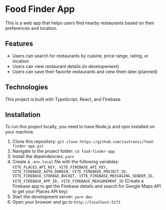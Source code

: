 # Food Finder App

This is a web app that helps users find nearby restaurants based on their preferences and location.

## Features

- Users can search for restaurants by cuisine, price range, rating, or location
- Users can view restaurant details.(in developement)
- Users can save their favorite restaurants and view them later.(planned)

## Technologies

This project is built with TypeScript, React, and Firebase.

## Installation

To run this project locally, you need to have Node.js and npm installed on your machine.

1. Clone this repository: `git clone https://github.com/isotronic/food-finder-app.git`
2. Navigate to the project folder: `cd food-finder-app`
3. Install the dependencies: `yarn`
4. Create a `.env.local` file with the following variables:
   `VITE_PLACES_API_KEY, VITE_FIREBASE_API_KEY, VITE_FIREBASE_AUTH_DOMAIN, VITE_FIREBASE_PROJECT_ID, VITE_FIREBASE_STORAGE_BUCKET, VITE_FIREBASE_MESSAGING_SENDER_ID, VITE_FIREBASE_APP_ID, VITE_FIREBASE_MEASUREMENT_ID` (Create a Firebase app to get the Firebase details and search for Google Maps API to get your Places API key)
5. Start the development server: `yarn dev`
6. Open your browser and go to `http://localhost:5173`
